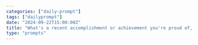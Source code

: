 ```yaml
---
categories: ["daily-prompt"]
tags: ["dailyprompt"]
date: "2024-09-22T15:00:00Z"
title: "What's a recent accomplishment or achievement you're proud of, big or small?"
type: "prompts"
---
```

